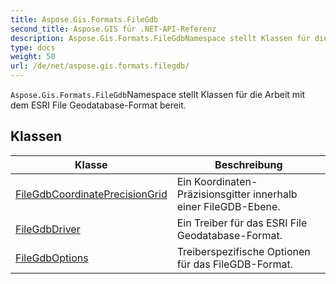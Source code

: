 ```yaml
---
title: Aspose.Gis.Formats.FileGdb
second_title: Aspose.GIS für .NET-API-Referenz
description: Aspose.Gis.Formats.FileGdbNamespace stellt Klassen für die Arbeit mit dem ESRI File GeodatabaseFormat bereit.
type: docs
weight: 50
url: /de/net/aspose.gis.formats.filegdb/
---
```

`Aspose.Gis.Formats.FileGdb`Namespace stellt Klassen für die Arbeit mit dem ESRI File Geodatabase-Format bereit.

## Klassen

| Klasse | Beschreibung |
| --- | --- |
| [FileGdbCoordinatePrecisionGrid](./filegdbcoordinateprecisiongrid/) | Ein Koordinaten-Präzisionsgitter innerhalb einer FileGDB-Ebene. |
| [FileGdbDriver](./filegdbdriver/) | Ein Treiber für das ESRI File Geodatabase-Format. |
| [FileGdbOptions](./filegdboptions/) | Treiberspezifische Optionen für das FileGDB-Format. |


